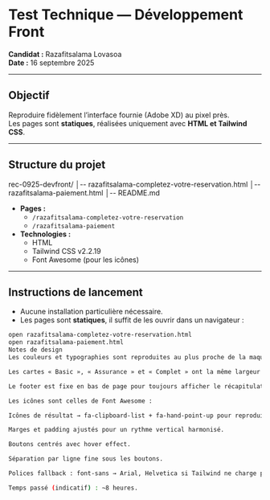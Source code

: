 # Test Technique — Développement Front

**Candidat :** Razafitsalama Lovasoa  
**Date :** 16 septembre 2025

---

## Objectif

Reproduire fidèlement l’interface fournie (Adobe XD) au pixel près.  
Les pages sont **statiques**, réalisées uniquement avec **HTML et Tailwind CSS**.

---

## Structure du projet

rec-0925-devfront/
│-- razafitsalama-completez-votre-reservation.html
│-- razafitsalama-paiement.html
│-- README.md

- **Pages :**
  - `/razafitsalama-completez-votre-reservation`
  - `/razafitsalama-paiement`
- **Technologies :**
  - HTML
  - Tailwind CSS v2.2.19
  - Font Awesome (pour les icônes)

---

## Instructions de lancement

- Aucune installation particulière nécessaire.  
- Les pages sont **statiques**, il suffit de les ouvrir dans un navigateur :

```bash
open razafitsalama-completez-votre-reservation.html
open razafitsalama-paiement.html
Notes de design
Les couleurs et typographies sont reproduites au plus proche de la maquette Adobe XD.

Les cartes « Basic », « Assurance » et « Complet » ont la même largeur et hauteur pour un alignement visuel.

Le footer est fixe en bas de page pour toujours afficher le récapitulatif.

Les icônes sont celles de Font Awesome :

Icônes de résultat → fa-clipboard-list + fa-hand-point-up pour reproduire le « point up ».

Marges et padding ajustés pour un rythme vertical harmonisé.

Boutons centrés avec hover effect.

Séparation par ligne fine sous les boutons.

Polices fallback : font-sans → Arial, Helvetica si Tailwind ne charge pas correctement.

Temps passé (indicatif) : ~8 heures.